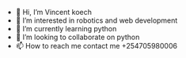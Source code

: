 - 👋 Hi, I’m Vincent koech
- 👀 I’m interested in robotics and web development
- 🌱 I’m currently learning python
- 💞️ I’m looking to collaborate on python
- 📫 How to reach me contact me +254705980006

<!---
vincent37772887/vincent37772887 is a ✨ special ✨ repository because its `README.md` (this file) appears on your GitHub profile.
You can click the Preview link to take a look at your changes.
--->
